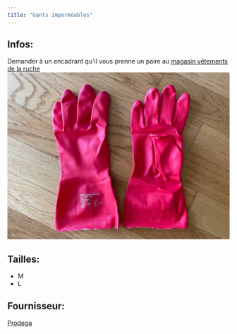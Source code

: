```yaml
---
title: "Gants imperméables"
---
```


## Infos:
Demander à un encadrant qu'il vous prenne un paire au [magasin vêtements de la ruche](notes/zones/magasinVetementsRuche.md)
![I_GantsTravail-1](notes/pieces_jointes/images/i_description/i_vetements/I_GantsTravail-1.jpg)
## Tailles:
- M
- L
## Fournisseur:
[Prodega](notes/utilisateurs/fournisseurs/prodega.md)